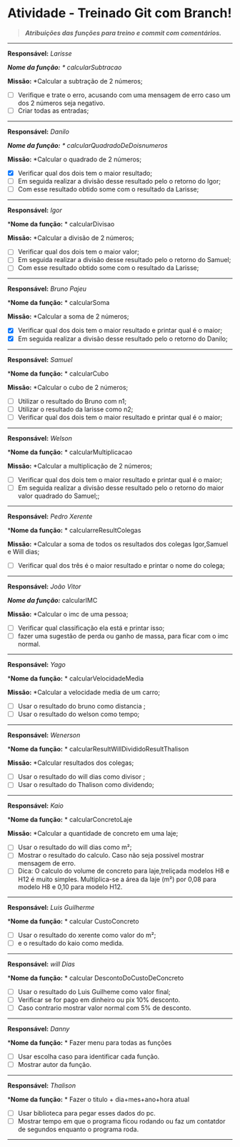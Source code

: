 # Atividade - Treinado Git com Branch!

> ***Atribuições das funções para treino e commit com comentários.***
--------------------------------------------------------------------------------------------
**Responsável:** *Larisse*

***Nome da função:** * calcularSubtracao*

**Missão:** *Calcular a subtração de 2 números; 

 - [ ] Verifique e trate o erro, acusando com uma  mensagem de erro caso um dos 2  números seja negativo.
 - [ ] Criar todas as entradas;
--------------------------------------------------------------------------------------------
**Responsável:** *Danilo*

***Nome da função:** * calcularQuadradoDeDoisnumeros*

**Missão:** *Calcular o quadrado de 2 números; 

 - [x] Verificar qual dos dois tem o maior resultado;
 - [ ] Em seguida  realizar a divisão desse resultado pelo o retorno do Igor;
 - [ ] Com esse resultado obtido some com o resultado da Larisse;
--------------------------------------------------------------------------------------------
**Responsável:** *Igor*

***Nome da função:** * calcularDivisao

**Missão:** *Calcular a divisão de 2 números; 

 - [ ] Verificar qual dos dois tem o maior valor;
 - [ ] Em seguida  realizar a divisão desse resultado pelo o retorno do Samuel;
 - [ ] Com esse resultado obtido some com o resultado da Larisse;
--------------------------------------------------------------------------------------------
**Responsável:** *Bruno Pajeu*

***Nome da função:** * calcularSoma

**Missão:** *Calcular a soma  de 2 números; 

 - [x] Verificar qual dos dois tem o maior resultado e printar  qual é o maior;
 - [x] Em seguida  realizar a divisão desse resultado pelo o retorno do Danilo;
--------------------------------------------------------------------------------------------
**Responsável:** *Samuel*

***Nome da função:** * calcularCubo

**Missão:** *Calcular o cubo  de 2 números; 

- [ ] Utilizar o resultado do Bruno com n1;
- [ ] Utilizar o resultado da larisse como n2;
 - [ ] Verificar qual dos dois tem o maior resultado e printar  qual é o maior;
--------------------------------------------------------------------------------------------
**Responsável:** *Welson*

***Nome da função:** * calcularMultiplicacao

**Missão:** *Calcular a multiplicação  de 2 números; 

 - [ ] Verificar qual dos dois tem o maior resultado e printar  qual é o maior;
 - [ ] Em seguida  realizar a divisão desse resultado pelo o retorno do maior valor quadrado do Samuel;;
 --------------------------------------------------------------------------------------------
**Responsável:** *Pedro Xerente*

***Nome da função:** * calcularreResultColegas

**Missão:** *Calcular a soma de todos os resultados dos colegas Igor,Samuel e Will dias; 
 - [ ] Verificar qual dos três é o maior resultado e printar  o nome do colega;
 --------------------------------------------------------------------------------------------
**Responsável:** *João Vitor*

***Nome da função:*** calcularIMC

**Missão:** *Calcular o imc de uma pessoa; 

 - [ ] Verificar qual classificação ela está e printar isso;
 - [ ] fazer uma sugestão de perda ou ganho de massa, para ficar com o imc normal.
--------------------------------------------------------------------------------------------
**Responsável:** *Yago*

***Nome da função:** * calcularVelocidadeMedia

**Missão:** *Calcular a velocidade media de um carro; 

 - [ ] Usar o resultado do bruno como  distancia ;
 - [ ] Usar o resultado do welson como tempo;
--------------------------------------------------------------------------------------------
**Responsável:** *Wenerson*

***Nome da função:** * calcularResultWillDivididoResultThalison

**Missão:** *Calcular resultados dos colegas; 

 - [ ] Usar o resultado do will dias como divisor  ;
 - [ ] Usar o resultado do Thalison como dividendo;
--------------------------------------------------------------------------------------------
**Responsável:** *Kaio*

***Nome da função:** * calcularConcretoLaje

**Missão:** *Calcular a quantidade de concreto em uma laje; 

 - [ ] Usar o resultado do will dias como  m²;
 - [ ] Mostrar o resultado do calculo. Caso não seja possivel mostrar mensagem de erro.
 - [ ] Dica: O calculo do volume de concreto para laje,treliçada modelos H8 e H12 é muito simples. Multiplica-se a área da laje (m²) por 0,08    		  para modelo H8 e 0,10 para modelo H12.
--------------------------------------------------------------------------------------------
**Responsável:** *Luis Guilherme*

***Nome da função:** * calcular CustoConcreto

 - [ ] Usar o resultado do xerente como valor do m²;
 - [ ] e o resultado do kaio como medida.  
--------------------------------------------------------------------------------------------
**Responsável:** *will Dias*

***Nome da função:** * calcular DescontoDoCustoDeConcreto

 - [ ] Usar o resultado do Luis Guilheme como valor final;
 - [ ] Verificar se for pago em dinheiro ou pix 10% desconto.
 - [ ] Caso contrario mostrar valor normal com 5% de desconto. 
--------------------------------------------------------------------------------------------
**Responsável:** *Danny*

***Nome da função:** * Fazer menu para todas as funções

 - [ ] Usar escolha caso para identificar cada função.
 - [ ] Mostrar autor da função.
 --------------------------------------------------------------------------------------------
**Responsável:** *Thalison*

***Nome da função:** * Fazer o titulo + dia+mes+ano+hora atual

 - [ ] Usar biblioteca para pegar esses dados do pc.
 - [ ] Mostrar tempo em que o programa ficou rodando ou faz um contatdor de segundos enquanto o programa roda.
 --------------------------------------------------------------------------------------------
